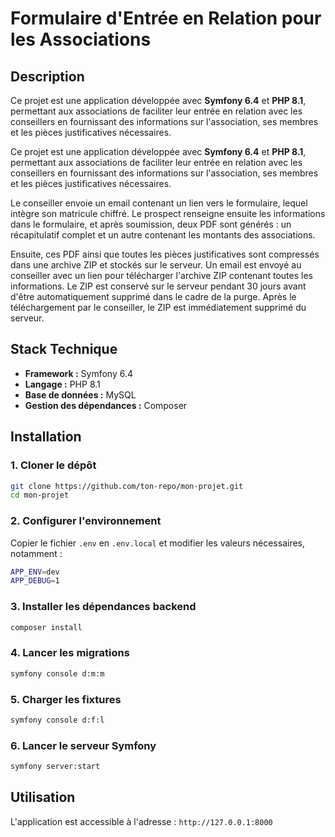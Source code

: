 # Formulaire d'Entrée en Relation pour les Associations

## Description
Ce projet est une application développée avec **Symfony 6.4** et **PHP 8.1**, permettant aux associations de faciliter leur entrée en relation avec les conseillers en fournissant des informations sur l'association, ses membres et les pièces justificatives nécessaires.


Ce projet est une application développée avec **Symfony 6.4** et **PHP 8.1**, permettant aux associations de faciliter leur entrée en relation avec les conseillers en fournissant des informations sur l'association, ses membres et les pièces justificatives nécessaires.

Le conseiller envoie un email contenant un lien vers le formulaire, lequel intègre son matricule chiffré. 
Le prospect renseigne ensuite les informations dans le formulaire, et après soumission, deux PDF sont générés : un récapitulatif complet et un autre contenant les montants des associations.

Ensuite, ces PDF ainsi que toutes les pièces justificatives sont compressés dans une archive ZIP et stockés sur le serveur. Un email est envoyé au conseiller avec un lien pour télécharger l'archive ZIP contenant toutes les informations. Le ZIP est conservé sur le serveur pendant 30 jours avant d'être automatiquement supprimé dans le cadre de la purge. Après le téléchargement par le conseiller, le ZIP est immédiatement supprimé du serveur. 


## Stack Technique
- **Framework :** Symfony 6.4
- **Langage :** PHP 8.1
- **Base de données :** MySQL
- **Gestion des dépendances :** Composer

## Installation

### 1. Cloner le dépôt
```bash
git clone https://github.com/ton-repo/mon-projet.git
cd mon-projet
```

### 2. Configurer l'environnement
Copier le fichier `.env` en `.env.local` et modifier les valeurs nécessaires, notamment :
```bash
APP_ENV=dev
APP_DEBUG=1
```

### 3. Installer les dépendances backend
```bash
composer install
```

### 4. Lancer les migrations
```bash
symfony console d:m:m
```

### 5. Charger les fixtures
```bash
symfony console d:f:l
```

### 6. Lancer le serveur Symfony
```bash
symfony server:start
```

## Utilisation
L'application est accessible à l'adresse : `http://127.0.0.1:8000`
